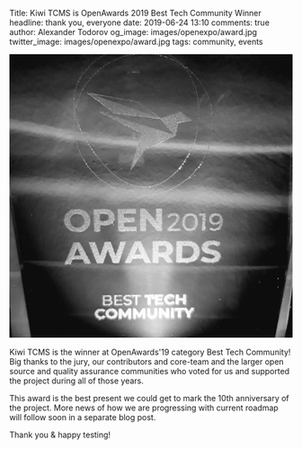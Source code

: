 Title: Kiwi TCMS is OpenAwards 2019 Best Tech Community Winner
headline: thank you, everyone
date: 2019-06-24 13:10
comments: true
author: Alexander Todorov
og_image: images/openexpo/award.jpg
twitter_image: images/openexpo/award.jpg
tags: community, events

<img src="/images/openexpo/award.jpg"
     alt="Image of the award"
     style="float: none">

Kiwi TCMS is the winner at OpenAwards'19 category Best Tech Community!
Big thanks to the jury, our contributors and core-team and the larger
open source and quality assurance communities who voted for us and supported
the project during all of those years.

This award is the best present we could get to mark the 10th anniversary
of the project. More news of how we are progressing with current roadmap will
follow soon in a separate blog post.

Thank you &amp; happy testing!
